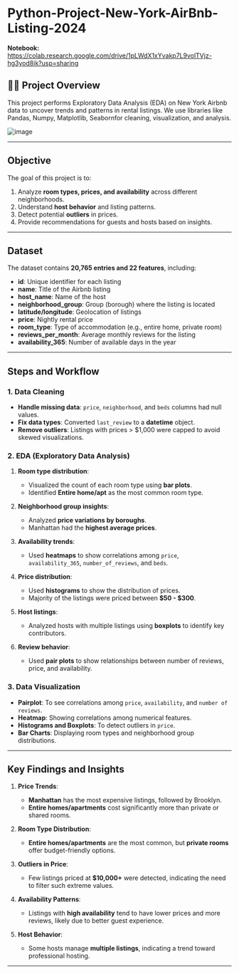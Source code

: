 # Python-Project-New-York-AirBnb-Listing-2024
**Notebook:** https://colab.research.google.com/drive/1pLWdX1xYvakp7L9volTVjz-hg3yod8ik?usp=sharing 

## 🧑‍💻 Project Overview
This project performs Exploratory Data Analysis (EDA) on New York Airbnb data to uncover trends and patterns in rental listings. We use libraries like Pandas, Numpy, Matplotlib, Seabornfor cleaning, visualization, and analysis.

![image](https://github.com/user-attachments/assets/965b1909-ddeb-4273-a06a-d6078e3ec75c)

---

## Objective
The goal of this project is to:
1. Analyze **room types, prices, and availability** across different neighborhoods.
2. Understand **host behavior** and listing patterns.
3. Detect potential **outliers** in prices.
4. Provide recommendations for guests and hosts based on insights.

---

## Dataset
The dataset contains **20,765 entries and 22 features**, including:
- **id**: Unique identifier for each listing  
- **name**: Title of the Airbnb listing  
- **host_name**: Name of the host  
- **neighborhood_group**: Group (borough) where the listing is located  
- **latitude/longitude**: Geolocation of listings  
- **price**: Nightly rental price  
- **room_type**: Type of accommodation (e.g., entire home, private room)  
- **reviews_per_month**: Average monthly reviews for the listing  
- **availability_365**: Number of available days in the year  

---

## Steps and Workflow

### 1. Data Cleaning
- **Handle missing data**: `price`, `neighborhood`, and `beds` columns had null values.
- **Fix data types**: Converted `last_review` to a **datetime** object.
- **Remove outliers**: Listings with prices > $1,000 were capped to avoid skewed visualizations.

### 2. EDA (Exploratory Data Analysis)
1. **Room type distribution**: 
   - Visualized the count of each room type using **bar plots**.
   - Identified **Entire home/apt** as the most common room type.

2. **Neighborhood group insights**:
   - Analyzed **price variations by boroughs**.
   - Manhattan had the **highest average prices**.

3. **Availability trends**:
   - Used **heatmaps** to show correlations among `price`, `availability_365`, `number_of_reviews`, and `beds`.

4. **Price distribution**:
   - Used **histograms** to show the distribution of prices.
   - Majority of the listings were priced between **$50 - $300**.

5. **Host listings**:
   - Analyzed hosts with multiple listings using **boxplots** to identify key contributors.

6. **Review behavior**:
   - Used **pair plots** to show relationships between number of reviews, price, and availability.

### 3. Data Visualization
- **Pairplot**: To see correlations among `price`, `availability`, and `number of reviews`.
- **Heatmap**: Showing correlations among numerical features.
- **Histograms and Boxplots**: To detect outliers in `price`.
- **Bar Charts**: Displaying room types and neighborhood group distributions.

---

## Key Findings and Insights
1. **Price Trends**:  
   - **Manhattan** has the most expensive listings, followed by Brooklyn.  
   - **Entire homes/apartments** cost significantly more than private or shared rooms.  

2. **Room Type Distribution**:  
   - **Entire homes/apartments** are the most common, but **private rooms** offer budget-friendly options.

3. **Outliers in Price**:  
   - Few listings priced at **$10,000+** were detected, indicating the need to filter such extreme values.

4. **Availability Patterns**:  
   - Listings with **high availability** tend to have lower prices and more reviews, likely due to better guest experience.

5. **Host Behavior**:  
   - Some hosts manage **multiple listings**, indicating a trend toward professional hosting.

---
